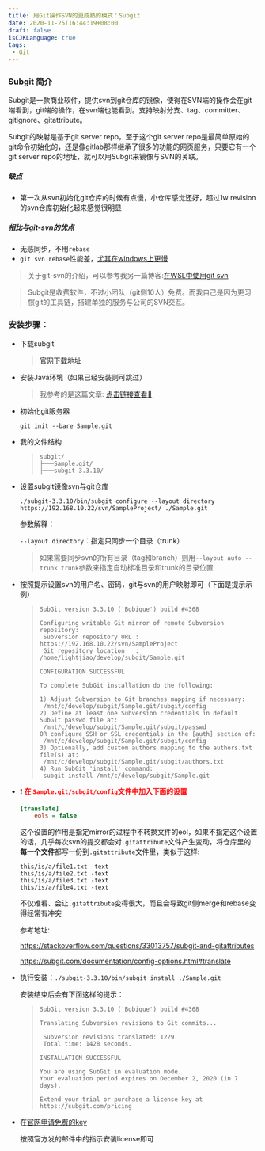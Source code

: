 ```yaml
---
title: 用Git操作SVN的更成熟的模式：Subgit
date: 2020-11-25T16:44:19+08:00
draft: false
isCJKLanguage: true
tags:
 - Git
---
```


### Subgit 简介

Subgit是一款商业软件，提供svn到git仓库的镜像，使得在SVN端的操作会在git端看到，git端的操作，在svn端也能看到。支持映射分支、tag、committer、gitignore、gitattribute。

Subgit的映射是基于git server repo，至于这个git server repo是最简单原始的git命令初始化的，还是像gitlab那样继承了很多的功能的网页服务，只要它有一个git server repo的地址，就可以用Subgit来镜像与SVN的关联。

##### 缺点

  - 第一次从svn初始化git仓库的时候有点慢，小仓库感觉还好，超过1w revision的svn仓库初始化起来感觉很明显

##### 相比与git-svn的优点

- 无感同步，不用`rebase`
- `git svn rebase`性能差，[尤其在windows上更慢]( https://stackoverflow.com/questions/7879099/why-is-git-svn-fetch-so-slow?lq=1)

> 关于git-svn的介绍，可以参考我另一篇博客:[在WSL中使用git svn](https://github.com/lightjiao/lightjiao.github.io/blob/master/Blogs/014.git-svn-in-wsl.md)

> Subgit是收费软件，不过小团队（git侧10人）免费。而我自己是因为更习惯git的工具链，搭建单独的服务与公司的SVN交互。


### 安装步骤：


- 下载subgit

  > [官网下载地址](https://subgit.com/download)



- 安装Java环境（如果已经安装则可跳过）

  > 我参考的是这篇文章: [点击链接查看🔗](https://www.digitalocean.com/community/tutorials/how-to-install-java-with-apt-on-ubuntu-18-04)



- 初始化git服务器

  `git init --bare Sample.git`



- 我的文件结构

  > ```
  > subgit/
  > ├───Sample.git/
  > ├───subgit-3.3.10/
  > ```




- 设置subgit镜像svn与git仓库
  ```
  ./subgit-3.3.10/bin/subgit configure --layout directory https://192.168.10.22/svn/SampleProject/ ./Sample.git
  ```

  参数解释：

  `--layout directory`：指定只同步一个目录（trunk）

  > 如果需要同步svn的所有目录（tag和branch）则用`--layout auto --trunk trunk`参数来指定自动标准目录和trunk的目录位置

  

- 按照提示设置svn的用户名、密码，git与svn的用户映射即可（下面是提示示例）

  
  > ```
  > SubGit version 3.3.10 ('Bobique') build #4368
  >
  > Configuring writable Git mirror of remote Subversion repository:
  >  Subversion repository URL : https://192.168.10.22/svn/SampleProject
  >  Git repository location   : /home/lightjiao/develop/subgit/Sample.git
  >
  > CONFIGURATION SUCCESSFUL
  >
  > To complete SubGit installation do the following:
  >
  > 1) Adjust Subversion to Git branches mapping if necessary:
  >  /mnt/c/develop/subgit/Sample.git/subgit/config
  > 2) Define at least one Subversion credentials in default SubGit passwd file at:
  >  /mnt/c/develop/subgit/Sample.git/subgit/passwd
  > OR configure SSH or SSL credentials in the [auth] section of:
  >  /mnt/c/develop/subgit/Sample.git/subgit/config
  > 3) Optionally, add custom authors mapping to the authors.txt file(s) at:
  >  /mnt/c/develop/subgit/Sample.git/subgit/authors.txt
  > 4) Run SubGit 'install' command:
  >  subgit install /mnt/c/develop/subgit/Sample.git
  >```




- ❗ <font color=red>**在 `Sample.git/subgit/config`文件中加入下面的设置**</font>

  ```ini
  [translate]
      eols = false
  ```

  这个设置的作用是指定mirror的过程中不转换文件的eol，如果不指定这个设置的话，几乎每次svn的提交都会对`.gitattribute`文件产生变动，将仓库里的**每一个文件**都写一份到`.gitattribute`文件里，类似于这样:

  ```
  this/is/a/file1.txt -text
  this/is/a/file2.txt -text
  this/is/a/file3.txt -text
  this/is/a/file4.txt -text
  ```

  不仅难看、会让`.gitattribute`变得很大，而且会导致git侧merge和rebase变得经常有冲突

  参考地址:

    https://stackoverflow.com/questions/33013757/subgit-and-gitattributes

    https://subgit.com/documentation/config-options.html#translate



- 执行安装：`./subgit-3.3.10/bin/subgit install ./Sample.git`

  安装结束后会有下面这样的提示：

  > ```
  > SubGit version 3.3.10 ('Bobique') build #4368
  >
  > Translating Subversion revisions to Git commits...
  >
  >  Subversion revisions translated: 1229.
  >  Total time: 1428 seconds.
  >
  > INSTALLATION SUCCESSFUL
  >
  > You are using SubGit in evaluation mode.
  > Your evaluation period expires on December 2, 2020 (in 7 days).
  >
  > Extend your trial or purchase a license key at https://subgit.com/pricing
  > ```




- 在[官网申请免费的key](https://subgit.com/pricing)

  按照官方发的邮件中的指示安装license即可

